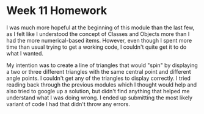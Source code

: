 # Week 11 Homework

I was much more hopeful at the beginning of this module than the last few, as I felt like I understood the concept of Classes and Objects more than I had the more numerical-based items. However, even though I spent more time than usual trying to get a working code, I couldn't quite get it to do what I wanted.

My intention was to create a line of triangles that would "spin" by displaying a two or three different triangles with the same central point and different angle points. I couldn't get any of the triangles to display correctly. I tried reading back through the previous modules which I thought would help and also tried to google up a solution, but didn't find anything that helped me understand what I was doing wrong. I ended up submitting the most likely variant of code I had that didn't throw any errors.   

